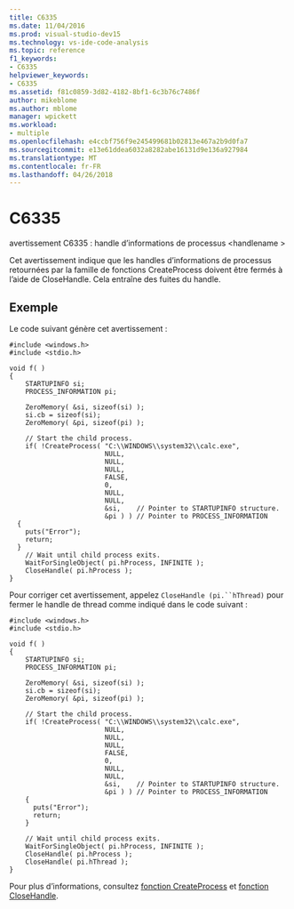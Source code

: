 ```yaml
---
title: C6335
ms.date: 11/04/2016
ms.prod: visual-studio-dev15
ms.technology: vs-ide-code-analysis
ms.topic: reference
f1_keywords:
- C6335
helpviewer_keywords:
- C6335
ms.assetid: f81c0859-3d82-4182-8bf1-6c3b76c7486f
author: mikeblome
ms.author: mblome
manager: wpickett
ms.workload:
- multiple
ms.openlocfilehash: e4ccbf756f9e245499681b02813e467a2b9d0fa7
ms.sourcegitcommit: e13e61ddea6032a8282abe16131d9e136a927984
ms.translationtype: MT
ms.contentlocale: fr-FR
ms.lasthandoff: 04/26/2018
---
```

# <a name="c6335"></a>C6335
avertissement C6335 : handle d’informations de processus \<handlename >

 Cet avertissement indique que les handles d’informations de processus retournées par la famille de fonctions CreateProcess doivent être fermés à l’aide de CloseHandle. Cela entraîne des fuites du handle.

## <a name="example"></a>Exemple
 Le code suivant génère cet avertissement :

```
#include <windows.h>
#include <stdio.h>

void f( )
{
    STARTUPINFO si;
    PROCESS_INFORMATION pi;

    ZeroMemory( &si, sizeof(si) );
    si.cb = sizeof(si);
    ZeroMemory( &pi, sizeof(pi) );

    // Start the child process.
    if( !CreateProcess( "C:\\WINDOWS\\system32\\calc.exe",
                        NULL,
                        NULL,
                        NULL,
                        FALSE,
                        0,
                        NULL,
                        NULL,
                        &si,    // Pointer to STARTUPINFO structure.
                        &pi ) ) // Pointer to PROCESS_INFORMATION
  {
    puts("Error");
    return;
  }
    // Wait until child process exits.
    WaitForSingleObject( pi.hProcess, INFINITE );
    CloseHandle( pi.hProcess );
}
```

 Pour corriger cet avertissement, appelez `CloseHandle (pi.``hThread)` pour fermer le handle de thread comme indiqué dans le code suivant :

```
#include <windows.h>
#include <stdio.h>

void f( )
{
    STARTUPINFO si;
    PROCESS_INFORMATION pi;

    ZeroMemory( &si, sizeof(si) );
    si.cb = sizeof(si);
    ZeroMemory( &pi, sizeof(pi) );

    // Start the child process.
    if( !CreateProcess( "C:\\WINDOWS\\system32\\calc.exe",
                        NULL,
                        NULL,
                        NULL,
                        FALSE,
                        0,
                        NULL,
                        NULL,
                        &si,    // Pointer to STARTUPINFO structure.
                        &pi ) ) // Pointer to PROCESS_INFORMATION
    {
      puts("Error");
      return;
    }

    // Wait until child process exits.
    WaitForSingleObject( pi.hProcess, INFINITE );
    CloseHandle( pi.hProcess );
    CloseHandle( pi.hThread );
}
```

 Pour plus d’informations, consultez [fonction CreateProcess](http://go.microsoft.com/fwlink/?LinkId=181206) et [fonction CloseHandle](http://go.microsoft.com/fwlink/?LinkId=181207).